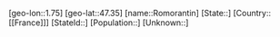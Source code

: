 ﻿---
location: [47.35,1.75]
mapzoom: [7,12] 
mapmarker: city 
type: City
tags:
- geo/City


SpocWebEntityId: 33753
isDeleted: false
confidential: public

---
[geo-lon::1.75]
[geo-lat::47.35]
[name::Romorantin]
[State::]
[Country::[[France]]]
[StateId::]
[Population::]
[Unknown::]

